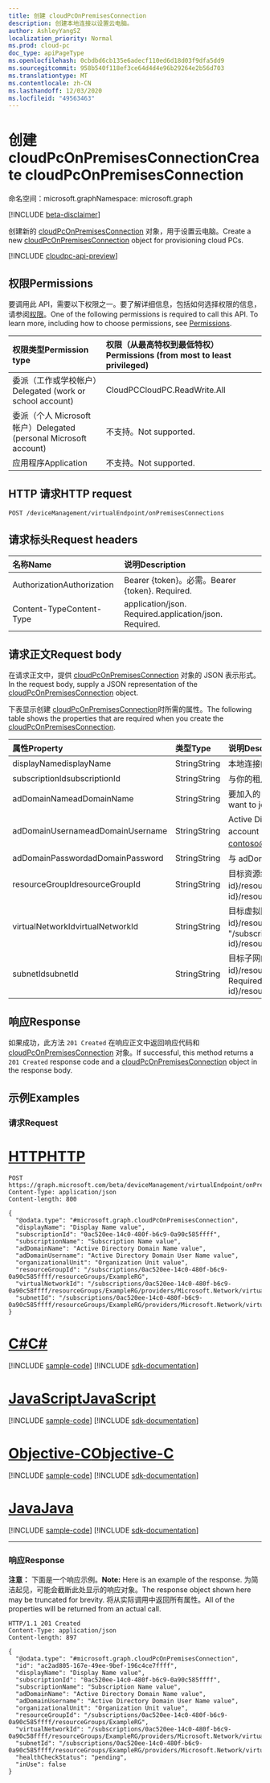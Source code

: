 ```yaml
---
title: 创建 cloudPcOnPremisesConnection
description: 创建本地连接以设置云电脑。
author: AshleyYangSZ
localization_priority: Normal
ms.prod: cloud-pc
doc_type: apiPageType
ms.openlocfilehash: 0cbdbd6cb135e6adecf110ed6d18d03f9dfa5dd9
ms.sourcegitcommit: 958b540f118ef3ce64d4d4e96b29264e2b56d703
ms.translationtype: MT
ms.contentlocale: zh-CN
ms.lasthandoff: 12/03/2020
ms.locfileid: "49563463"
---
```

# <a name="create-cloudpconpremisesconnection"></a><span data-ttu-id="f239e-103">创建 cloudPcOnPremisesConnection</span><span class="sxs-lookup"><span data-stu-id="f239e-103">Create cloudPcOnPremisesConnection</span></span>

<span data-ttu-id="f239e-104">命名空间：microsoft.graph</span><span class="sxs-lookup"><span data-stu-id="f239e-104">Namespace: microsoft.graph</span></span>

[!INCLUDE [beta-disclaimer](../../includes/beta-disclaimer.md)]

<span data-ttu-id="f239e-105">创建新的 [cloudPcOnPremisesConnection](../resources/cloudpconpremisesconnection.md) 对象，用于设置云电脑。</span><span class="sxs-lookup"><span data-stu-id="f239e-105">Create a new [cloudPcOnPremisesConnection](../resources/cloudpconpremisesconnection.md) object for provisioning cloud PCs.</span></span>

[!INCLUDE [cloudpc-api-preview](../../includes/cloudpc-api-preview.md)]

## <a name="permissions"></a><span data-ttu-id="f239e-106">权限</span><span class="sxs-lookup"><span data-stu-id="f239e-106">Permissions</span></span>

<span data-ttu-id="f239e-p101">要调用此 API，需要以下权限之一。要了解详细信息，包括如何选择权限的信息，请参阅[权限](/graph/permissions-reference)。</span><span class="sxs-lookup"><span data-stu-id="f239e-p101">One of the following permissions is required to call this API. To learn more, including how to choose permissions, see [Permissions](/graph/permissions-reference).</span></span>

|<span data-ttu-id="f239e-109">权限类型</span><span class="sxs-lookup"><span data-stu-id="f239e-109">Permission type</span></span>|<span data-ttu-id="f239e-110">权限（从最高特权到最低特权）</span><span class="sxs-lookup"><span data-stu-id="f239e-110">Permissions (from most to least privileged)</span></span>|
|:---|:---|
|<span data-ttu-id="f239e-111">委派（工作或学校帐户）</span><span class="sxs-lookup"><span data-stu-id="f239e-111">Delegated (work or school account)</span></span>|<span data-ttu-id="f239e-112">CloudPC</span><span class="sxs-lookup"><span data-stu-id="f239e-112">CloudPC.ReadWrite.All</span></span>|
|<span data-ttu-id="f239e-113">委派（个人 Microsoft 帐户）</span><span class="sxs-lookup"><span data-stu-id="f239e-113">Delegated (personal Microsoft account)</span></span>|<span data-ttu-id="f239e-114">不支持。</span><span class="sxs-lookup"><span data-stu-id="f239e-114">Not supported.</span></span>|
|<span data-ttu-id="f239e-115">应用程序</span><span class="sxs-lookup"><span data-stu-id="f239e-115">Application</span></span>|<span data-ttu-id="f239e-116">不支持。</span><span class="sxs-lookup"><span data-stu-id="f239e-116">Not supported.</span></span>|

## <a name="http-request"></a><span data-ttu-id="f239e-117">HTTP 请求</span><span class="sxs-lookup"><span data-stu-id="f239e-117">HTTP request</span></span>

<!-- {
  "blockType": "ignored"
}
-->

``` http
POST /deviceManagement/virtualEndpoint/onPremisesConnections
```

## <a name="request-headers"></a><span data-ttu-id="f239e-118">请求标头</span><span class="sxs-lookup"><span data-stu-id="f239e-118">Request headers</span></span>

| <span data-ttu-id="f239e-119">名称</span><span class="sxs-lookup"><span data-stu-id="f239e-119">Name</span></span>          | <span data-ttu-id="f239e-120">说明</span><span class="sxs-lookup"><span data-stu-id="f239e-120">Description</span></span>                |
| :------------ | :------------------------  |
| <span data-ttu-id="f239e-121">Authorization</span><span class="sxs-lookup"><span data-stu-id="f239e-121">Authorization</span></span> | <span data-ttu-id="f239e-p102">Bearer {token}。必需。</span><span class="sxs-lookup"><span data-stu-id="f239e-p102">Bearer {token}. Required.</span></span>  |
| <span data-ttu-id="f239e-124">Content-Type</span><span class="sxs-lookup"><span data-stu-id="f239e-124">Content-Type</span></span>  | <span data-ttu-id="f239e-p103">application/json. Required.</span><span class="sxs-lookup"><span data-stu-id="f239e-p103">application/json. Required.</span></span>|

## <a name="request-body"></a><span data-ttu-id="f239e-127">请求正文</span><span class="sxs-lookup"><span data-stu-id="f239e-127">Request body</span></span>

<span data-ttu-id="f239e-128">在请求正文中，提供 [cloudPcOnPremisesConnection](../resources/cloudpconpremisesconnection.md) 对象的 JSON 表示形式。</span><span class="sxs-lookup"><span data-stu-id="f239e-128">In the request body, supply a JSON representation of the [cloudPcOnPremisesConnection](../resources/cloudpconpremisesconnection.md) object.</span></span>

<span data-ttu-id="f239e-129">下表显示创建 [cloudPcOnPremisesConnection](../resources/cloudpconpremisesconnection.md)时所需的属性。</span><span class="sxs-lookup"><span data-stu-id="f239e-129">The following table shows the properties that are required when you create the [cloudPcOnPremisesConnection](../resources/cloudpconpremisesconnection.md).</span></span>

|<span data-ttu-id="f239e-130">属性</span><span class="sxs-lookup"><span data-stu-id="f239e-130">Property</span></span>|<span data-ttu-id="f239e-131">类型</span><span class="sxs-lookup"><span data-stu-id="f239e-131">Type</span></span>|<span data-ttu-id="f239e-132">说明</span><span class="sxs-lookup"><span data-stu-id="f239e-132">Description</span></span>|
|:---|:---|:---|
|<span data-ttu-id="f239e-133">displayName</span><span class="sxs-lookup"><span data-stu-id="f239e-133">displayName</span></span>|<span data-ttu-id="f239e-134">String</span><span class="sxs-lookup"><span data-stu-id="f239e-134">String</span></span>|<span data-ttu-id="f239e-135">本地连接的显示名称。</span><span class="sxs-lookup"><span data-stu-id="f239e-135">The display name for the on-premises connection.</span></span>|
|<span data-ttu-id="f239e-136">subscriptionId</span><span class="sxs-lookup"><span data-stu-id="f239e-136">subscriptionId</span></span>|<span data-ttu-id="f239e-137">String</span><span class="sxs-lookup"><span data-stu-id="f239e-137">String</span></span>|<span data-ttu-id="f239e-138">与你的租户关联的目标 Azure 订阅的 ID。</span><span class="sxs-lookup"><span data-stu-id="f239e-138">The ID of the target Azure subscription that’s associated with your tenant.</span></span>|
|<span data-ttu-id="f239e-139">adDomainName</span><span class="sxs-lookup"><span data-stu-id="f239e-139">adDomainName</span></span>|<span data-ttu-id="f239e-140">String</span><span class="sxs-lookup"><span data-stu-id="f239e-140">String</span></span>|<span data-ttu-id="f239e-141">要加入的 Active Directory 域 (FQDN) 的完全限定的域名称。</span><span class="sxs-lookup"><span data-stu-id="f239e-141">The fully qualified domain name (FQDN) of the Active Directory domain you want to join.</span></span>|
|<span data-ttu-id="f239e-142">adDomainUsername</span><span class="sxs-lookup"><span data-stu-id="f239e-142">adDomainUsername</span></span>|<span data-ttu-id="f239e-143">String</span><span class="sxs-lookup"><span data-stu-id="f239e-143">String</span></span>|<span data-ttu-id="f239e-144">Active Directory 帐户的用户名 (用户或服务帐户) 具有在 Active Directory 中创建计算机对象的权限。</span><span class="sxs-lookup"><span data-stu-id="f239e-144">The username of an Active Directory account (user or service account) that has permissions to create computer objects in Active Directory.</span></span> <span data-ttu-id="f239e-145">必需的格式： contoso@microsoft.com。</span><span class="sxs-lookup"><span data-stu-id="f239e-145">Required format: contoso@microsoft.com.</span></span>|
|<span data-ttu-id="f239e-146">adDomainPassword</span><span class="sxs-lookup"><span data-stu-id="f239e-146">adDomainPassword</span></span>|<span data-ttu-id="f239e-147">String</span><span class="sxs-lookup"><span data-stu-id="f239e-147">String</span></span>|<span data-ttu-id="f239e-148">与 adDomainUsername 相关联的密码。</span><span class="sxs-lookup"><span data-stu-id="f239e-148">The password associated with adDomainUsername.</span></span>|
|<span data-ttu-id="f239e-149">resourceGroupId</span><span class="sxs-lookup"><span data-stu-id="f239e-149">resourceGroupId</span></span>|<span data-ttu-id="f239e-150">String</span><span class="sxs-lookup"><span data-stu-id="f239e-150">String</span></span>|<span data-ttu-id="f239e-151">目标资源组的 ID。</span><span class="sxs-lookup"><span data-stu-id="f239e-151">The ID of the target resource group.</span></span> <span data-ttu-id="f239e-152">必需的格式： "/subscriptions/{subscription-id}/resourceGroups/{resourceGroupName}"。</span><span class="sxs-lookup"><span data-stu-id="f239e-152">Required format: "/subscriptions/{subscription-id}/resourceGroups/{resourceGroupName}".</span></span>|
|<span data-ttu-id="f239e-153">virtualNetworkId</span><span class="sxs-lookup"><span data-stu-id="f239e-153">virtualNetworkId</span></span>|<span data-ttu-id="f239e-154">String</span><span class="sxs-lookup"><span data-stu-id="f239e-154">String</span></span>|<span data-ttu-id="f239e-155">目标虚拟网络的 ID。</span><span class="sxs-lookup"><span data-stu-id="f239e-155">The ID of the target virtual network.</span></span> <span data-ttu-id="f239e-156">必需的格式： "/subscriptions/{subscription-id}/resourceGroups/{resourceGroupName}/providers/Microsoft.Network/virtualNetworks/{virtualNetworkName}"。</span><span class="sxs-lookup"><span data-stu-id="f239e-156">Required format: "/subscriptions/{subscription-id}/resourceGroups/{resourceGroupName}/providers/Microsoft.Network/virtualNetworks/{virtualNetworkName}".</span></span>|
|<span data-ttu-id="f239e-157">subnetId</span><span class="sxs-lookup"><span data-stu-id="f239e-157">subnetId</span></span>|<span data-ttu-id="f239e-158">String</span><span class="sxs-lookup"><span data-stu-id="f239e-158">String</span></span>|<span data-ttu-id="f239e-159">目标子网的 ID。</span><span class="sxs-lookup"><span data-stu-id="f239e-159">The ID of the target subnet.</span></span> <span data-ttu-id="f239e-160">必需的格式： "/subscriptions/{subscription-id}/resourceGroups/{resourceGroupName}/providers/Microsoft.Network/virtualNetworks/{virtualNetworkId}/subnets/{subnetName}"。</span><span class="sxs-lookup"><span data-stu-id="f239e-160">Required format: "/subscriptions/{subscription-id}/resourceGroups/{resourceGroupName}/providers/Microsoft.Network/virtualNetworks/{virtualNetworkId}/subnets/{subnetName}".</span></span>|

## <a name="response"></a><span data-ttu-id="f239e-161">响应</span><span class="sxs-lookup"><span data-stu-id="f239e-161">Response</span></span>

<span data-ttu-id="f239e-162">如果成功，此方法 `201 Created` 在响应正文中返回响应代码和 [cloudPcOnPremisesConnection](../resources/cloudpconpremisesconnection.md) 对象。</span><span class="sxs-lookup"><span data-stu-id="f239e-162">If successful, this method returns a `201 Created` response code and a [cloudPcOnPremisesConnection](../resources/cloudpconpremisesconnection.md) object in the response body.</span></span>

## <a name="examples"></a><span data-ttu-id="f239e-163">示例</span><span class="sxs-lookup"><span data-stu-id="f239e-163">Examples</span></span>

### <a name="request"></a><span data-ttu-id="f239e-164">请求</span><span class="sxs-lookup"><span data-stu-id="f239e-164">Request</span></span>


# <a name="http"></a>[<span data-ttu-id="f239e-165">HTTP</span><span class="sxs-lookup"><span data-stu-id="f239e-165">HTTP</span></span>](#tab/http)
<!-- {
  "blockType": "request",
  "name": "create_cloudpconpremisesconnection_from_cloudpconpremisesconnection"
}
-->

``` http
POST https://graph.microsoft.com/beta/deviceManagement/virtualEndpoint/onPremisesConnections
Content-Type: application/json
Content-length: 800

{
  "@odata.type": "#microsoft.graph.cloudPcOnPremisesConnection",
  "displayName": "Display Name value",
  "subscriptionId": "0ac520ee-14c0-480f-b6c9-0a90c585ffff",
  "subscriptionName": "Subscription Name value",
  "adDomainName": "Active Directory Domain Name value",
  "adDomainUsername": "Active Directory Domain User Name value",
  "organizationalUnit": "Organization Unit value",
  "resourceGroupId": "/subscriptions/0ac520ee-14c0-480f-b6c9-0a90c585ffff/resourceGroups/ExampleRG",
  "virtualNetworkId": "/subscriptions/0ac520ee-14c0-480f-b6c9-0a90c58ffff/resourceGroups/ExampleRG/providers/Microsoft.Network/virtualNetworks/ExampleVNet",
  "subnetId": "/subscriptions/0ac520ee-14c0-480f-b6c9-0a90c585ffff/resourceGroups/ExampleRG/providers/Microsoft.Network/virtualNetworks/ExampleVNet/subnets/default"
}
```
# <a name="c"></a>[<span data-ttu-id="f239e-166">C#</span><span class="sxs-lookup"><span data-stu-id="f239e-166">C#</span></span>](#tab/csharp)
[!INCLUDE [sample-code](../includes/snippets/csharp/create-cloudpconpremisesconnection-from-cloudpconpremisesconnection-csharp-snippets.md)]
[!INCLUDE [sdk-documentation](../includes/snippets/snippets-sdk-documentation-link.md)]

# <a name="javascript"></a>[<span data-ttu-id="f239e-167">JavaScript</span><span class="sxs-lookup"><span data-stu-id="f239e-167">JavaScript</span></span>](#tab/javascript)
[!INCLUDE [sample-code](../includes/snippets/javascript/create-cloudpconpremisesconnection-from-cloudpconpremisesconnection-javascript-snippets.md)]
[!INCLUDE [sdk-documentation](../includes/snippets/snippets-sdk-documentation-link.md)]

# <a name="objective-c"></a>[<span data-ttu-id="f239e-168">Objective-C</span><span class="sxs-lookup"><span data-stu-id="f239e-168">Objective-C</span></span>](#tab/objc)
[!INCLUDE [sample-code](../includes/snippets/objc/create-cloudpconpremisesconnection-from-cloudpconpremisesconnection-objc-snippets.md)]
[!INCLUDE [sdk-documentation](../includes/snippets/snippets-sdk-documentation-link.md)]

# <a name="java"></a>[<span data-ttu-id="f239e-169">Java</span><span class="sxs-lookup"><span data-stu-id="f239e-169">Java</span></span>](#tab/java)
[!INCLUDE [sample-code](../includes/snippets/java/create-cloudpconpremisesconnection-from-cloudpconpremisesconnection-java-snippets.md)]
[!INCLUDE [sdk-documentation](../includes/snippets/snippets-sdk-documentation-link.md)]

---


### <a name="response"></a><span data-ttu-id="f239e-170">响应</span><span class="sxs-lookup"><span data-stu-id="f239e-170">Response</span></span>

<span data-ttu-id="f239e-171">**注意：** 下面是一个响应示例。</span><span class="sxs-lookup"><span data-stu-id="f239e-171">**Note:** Here is an example of the response.</span></span> <span data-ttu-id="f239e-172">为简洁起见，可能会截断此处显示的响应对象。</span><span class="sxs-lookup"><span data-stu-id="f239e-172">The response object shown here may be truncated for brevity.</span></span> <span data-ttu-id="f239e-173">将从实际调用中返回所有属性。</span><span class="sxs-lookup"><span data-stu-id="f239e-173">All of the properties will be returned from an actual call.</span></span>
<!-- {
  "blockType": "response",
  "truncated": true,
  "@odata.type": "microsoft.graph.cloudPcOnPremisesConnection"
}
-->

``` http
HTTP/1.1 201 Created
Content-Type: application/json
Content-length: 897

{
  "@odata.type": "#microsoft.graph.cloudPcOnPremisesConnection",
  "id": "ac2ad805-167e-49ee-9bef-196c4ce7ffff",
  "displayName": "Display Name value",
  "subscriptionId": "0ac520ee-14c0-480f-b6c9-0a90c585ffff",
  "subscriptionName": "Subscription Name value",
  "adDomainName": "Active Directory Domain Name value",
  "adDomainUsername": "Active Directory Domain User Name value",
  "organizationalUnit": "Organization Unit value",
  "resourceGroupId": "/subscriptions/0ac520ee-14c0-480f-b6c9-0a90c585ffff/resourceGroups/ExampleRG",
  "virtualNetworkId": "/subscriptions/0ac520ee-14c0-480f-b6c9-0a90c58ffff/resourceGroups/ExampleRG/providers/Microsoft.Network/virtualNetworks/ExampleVNet",
  "subnetId": "/subscriptions/0ac520ee-14c0-480f-b6c9-0a90c585ffff/resourceGroups/ExampleRG/providers/Microsoft.Network/virtualNetworks/ExampleVNet/subnets/default",
  "healthCheckStatus": "pending",
  "inUse": false
}
```
